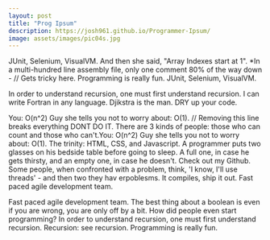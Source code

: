 ```yaml
---
layout: post
title: "Prog Ipsum"
description: https://josh961.github.io/Programmer-Ipsum/
image: assets/images/pic04s.jpg
---
```


JUnit, Selenium, VisualVM. And then she said, "Array Indexes start at 1". *In a multi-hundred line assembly file, only one comment 80% of the way down - // Gets tricky here. Programming is really fun. JUnit, Selenium, VisualVM.

In order to understand recursion, one must first understand recursion. I can write Fortran in any language. Djikstra is the man. DRY up your code. 

You: O(n^2) Guy she tells you not to worry about: O(1). // Removing this line breaks everything DONT DO IT. There are 3 kinds of people: those who can count and those who can't.You: O(n^2) Guy she tells you not to worry about: O(1). The trinity: HTML, CSS, and Javascript. A programmer puts two glasses on his bedside table before going to sleep. A full one, in case he gets thirsty, and an empty one, in case he doesn't. Check out my Github. Some people, when confronted with a problem, think, 'I know, I'll use threads' - and then two they hav erpoblesms. It compiles, ship it out. Fast paced agile development team.

Fast paced agile development team. The best thing about a boolean is even if you are wrong, you are only off by a bit. How did people even start programming? In order to understand recursion, one must first understand recursion. Recursion: see recursion. Programming is really fun.

